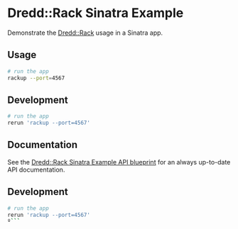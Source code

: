 Dredd::Rack Sinatra Example
===========================

Demonstrate the [Dredd::Rack][dredd-rack] usage in a Sinatra app.

  [dredd-rack]: https://github.com/gonzalo-bulnes/dredd-rack

Usage
-----

```bash
# run the app
rackup --port=4567
```

Development
-----------

```bash
# run the app
rerun 'rackup --port=4567'
```

Documentation
-------------

See the [Dredd::Rack Sinatra Example API blueprint](app.apib.md) for an always up-to-date API documentation.

Development
-----------

```bash
# run the app
rerun 'rackup --port=4567'
º```
